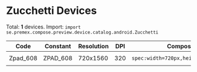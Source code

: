 # Zucchetti Devices

Total: **1** devices. Import: `import se.premex.compose.preview.device.catalog.android.Zucchetti`

| Code | Constant | Resolution | DPI | Compose Spec | Preview Usage |
|------|----------|------------|-----|-------------|---------------|
| Zpad_608 | ZPAD_608 | 720x1560 | 320 | `spec:width=720px,height=1560px,dpi=320` | `@Preview(device = Zucchetti.ZPAD_608)` |

<!-- Generated automatically. Do not edit manually. -->
